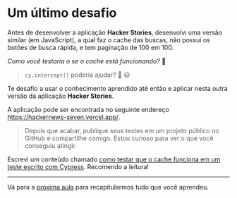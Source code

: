 # Um último desafio

Antes de desenvolver a aplicação **Hacker Stories**, desenvolvi uma versão similar (em JavaScript), a qual faz o cache das buscas, não possui os botões de busca rápida, e tem paginação de 100 em 100.

_Como você testaria o se o cache está funcionando?_ 🤔

> `cy.intercept()` poderia ajudar? 🙊 😃

Te desafio a usar o conhecimento aprendido até então e aplicar nesta outra versão da aplicação **Hacker Stories**.

A aplicação pode ser encontrada no seguinte endereço https://hackernews-seven.vercel.app/.

> Depois que acabar, publique seus testes em um projeto público no GitHub e compartilhe comigo. Estou curioso para ver o que você conseguiu atingir.

Escrevi um conteúdo chamado [como testar que o cache funciona em um teste escrito com Cypress](https://talkingabouttesting.com/2021/05/05/como-testar-que-o-chache-funciona-em-um-teste-escrito-com-cypress/). Recomendo a leitura!

___

Vá para a [próxima aula](./congratulations.md) para recapitularmos tudo que você aprendeu.
